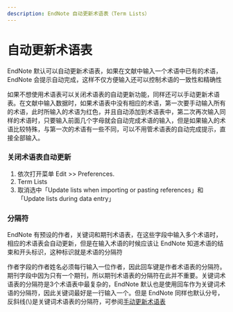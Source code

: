 ```yaml
---
description: EndNote 自动更新术语表（Term Lists）
---
```


# 自动更新术语表

EndNote 默认可以自动更新术语表，如果在文献中输入一个术语中已有的术语，EndNote 会提示自动完成，这样不仅方便输入还可以控制术语的一致性和精确性

如果不想使用术语表可以关闭术语表的自动更新功能，同样还可以手动更新术语表。在文献中输入数据时，如果术语表中没有相应的术语，第一次要手动输入所有的术语，此时所输入的术语为红色，并且自动添加到术语表中，第二次再次输入同样的术语时，只要输入前面几个字母就会自动完成术语的输入，但是如果输入的术语比较特殊，与第一次的术语有一些不同，可以不用管术语表的自动完成提示，直接全部输入。

### 关闭术语表自动更新

1. 依次打开菜单 Edit &gt;&gt; Preferences.
2. Term Lists
3. 取消选中「Update lists when importing or pasting references」和 「Update lists during data entry」

### 分隔符

EndNote 有预设的作者，关键词和期刊术语表，在这些字段中输入多个术语时，相应的术语表会自动更新，但是在输入术语的时候应该让 EndNote 知道术语的结束和开头标识，这种标识就是术语的分隔符

作者字段的作者姓名必须每行输入一位作者，因此回车键是作者术语表的分隔符。期刊字段中因为只有一个期刊，所以期刊术语表的分隔符在此并不重要。关键词术语表的分隔符是3个术语表中最复杂的，EndNote 默认也是使用回车作为关键词术语的分隔符，因此关键词最好是一行输入一个。但是 EndNote 同样也默认分号，反斜线\(\\)是关键词术语表的分隔符，可参阅[手动更新术语表](Manually_Updating_TrmLsts.htm)

